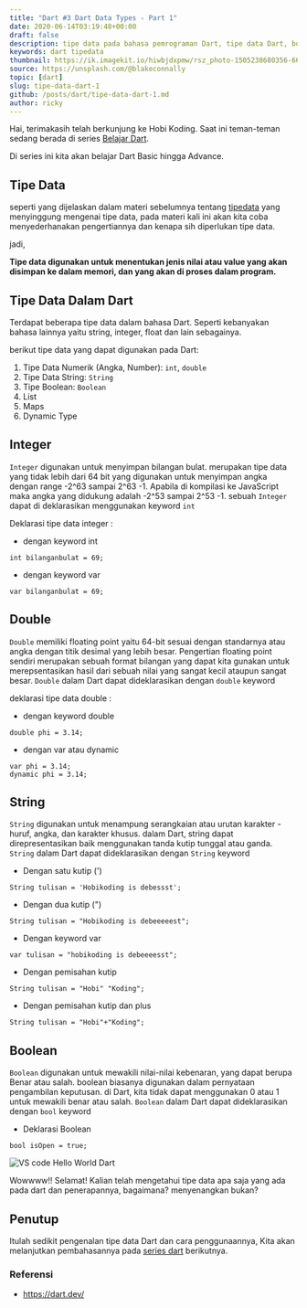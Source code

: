 ```yaml
---
title: "Dart #3 Dart Data Types - Part 1"
date: 2020-06-14T03:19:48+00:00
draft: false
description: tipe data pada bahasa pemrograman Dart, tipe data Dart, boolean, string, Double Dart
keywords: dart tipedata
thumbnail: https://ik.imagekit.io/hiwbjdxpmw/rsz_photo-1505238680356-667803448bb6_PVqyH_0j4.jpg
source: https://unsplash.com/@blakeconnally
topic: [dart]
slug: tipe-data-dart-1
github: /posts/dart/tipe-data-dart-1.md
author: ricky
---
```


Hai, terimakasih telah berkunjung ke Hobi Koding. Saat ini teman-teman sedang berada di series [Belajar Dart](https://hobikoding.com/series/dart/).

Di series ini kita akan belajar Dart Basic hingga Advance.


## Tipe Data

seperti yang dijelaskan dalam materi sebelumnya tentang [tipedata](https://tipe-data-dart-1/) yang menyinggung mengenai tipe data, pada materi kali ini akan kita
coba menyederhanakan pengertiannya dan kenapa sih diperlukan tipe data.

jadi,

**Tipe data digunakan untuk menentukan jenis nilai atau value yang akan disimpan ke dalam memori, dan yang akan di proses dalam program.**

## Tipe Data Dalam Dart

Terdapat beberapa tipe data dalam bahasa Dart. Seperti kebanyakan bahasa lainnya yaitu string, integer, float dan lain sebagainya.

berikut tipe data yang dapat digunakan pada Dart:

1. Tipe Data Numerik (Angka, Number): `int`, `double`
2. Tipe Data String: `String`
3. Tipe Boolean: `Boolean`
4. List
5. Maps
6. Dynamic Type


## Integer


`Integer` digunakan untuk menyimpan bilangan bulat. merupakan tipe data yang tidak lebih dari 64 bit yang digunakan untuk menyimpan angka dengan range -2^63 sampai 2^63 -1. Apabila di kompilasi ke JavaScript maka angka yang didukung adalah -2^53 sampai 2^53 -1.
sebuah `Integer` dapat di deklarasikan menggunakan keyword `int`

Deklarasi tipe data integer :

- dengan keyword int

```
int bilanganbulat = 69;
```

- dengan keyword var

```
var bilanganbulat = 69;
```

## Double

`Double` memiliki floating point yaitu 64-bit sesuai dengan standarnya atau 
angka dengan titik desimal yang lebih besar. Pengertian floating point sendiri merupakan sebuah format bilangan yang dapat kita gunakan untuk merepsentasikan hasil dari sebuah nilai yang sangat kecil ataupun sangat besar.  `Double` dalam Dart dapat dideklarasikan dengan `double` keyword

deklarasi tipe data double :

- dengan keyword double
```
double phi = 3.14;

```

- dengan var atau dynamic
```
var phi = 3.14;
dynamic phi = 3.14;
```


## String

`String` digunakan untuk menampung serangkaian atau urutan karakter - huruf, angka, dan karakter khusus. dalam Dart, string dapat direpresentasikan baik menggunakan tanda kutip tunggal atau ganda. `String` dalam Dart dapat dideklarasikan dengan `String` keyword

- Dengan satu kutip (')

```
String tulisan = 'Hobikoding is debessst';
```

- Dengan dua kutip (")

```
String tulisan = "Hobikoding is debeeeeest";
```

- Dengan keyword var

```
var tulisan = "hobikoding is debeeeesst";
```

- Dengan pemisahan kutip

```
String tulisan = "Hobi" "Koding";
```

- Dengan pemisahan kutip dan plus 

```
String tulisan = "Hobi"+"Koding";
```

## Boolean

`Boolean` digunakan untuk mewakili nilai-nilai kebenaran, yang dapat berupa Benar atau salah. boolean biasanya digunakan dalam pernyataan pengambilan keputusan. di Dart, kita tidak dapat menggunakan 0 atau 1 untuk mewakili benar atau salah. `Boolean` dalam Dart dapat dideklarasikan dengan `bool` keyword

- Deklarasi Boolean


```
bool isOpen = true;
```





![VS code Hello World Dart](https://images.unsplash.com/photo-1527269534026-c86f4009eace?ixlib=rb-1.2.1&ixid=eyJhcHBfaWQiOjEyMDd9&auto=format&fit=crop&w=800&q=80)

Wowwww!! Selamat! Kalian telah mengetahui tipe data apa saja yang ada pada dart dan penerapannya, bagaimana? menyenangkan bukan?

## Penutup

Itulah sedikit pengenalan tipe data Dart dan cara penggunaannya, Kita akan melanjutkan pembahasannya pada [series dart](https://hobikoding.com/series/dart/) berikutnya.

### Referensi

- https://dart.dev/

